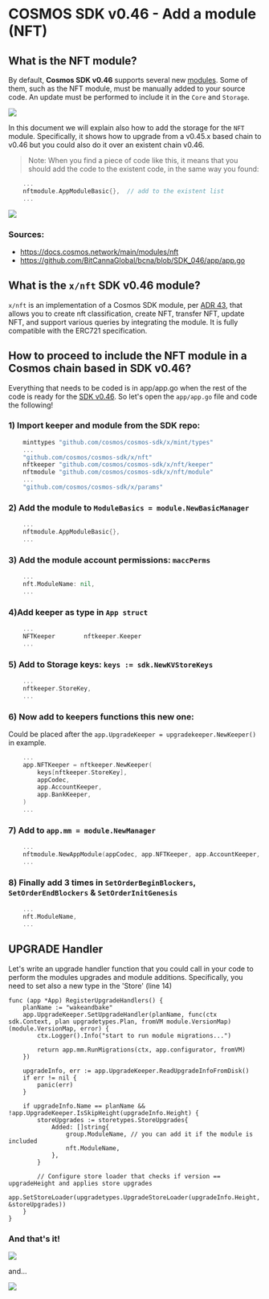 # COSMOS SDK v0.46 - Add a module (NFT)

## What is the NFT module? 
By default, **Cosmos SDK v0.46** supports several new [modules](https://docs.cosmos.network/main/modules). Some of them, such as the NFT module, must be manually added to your source code. An update must be performed to include it in the `Core` and `Storage`.

![](https://i.imgur.com/mYi4p7B.png)


In this document we will explain also how to add the storage for the `NFT` module. Specifically, it shows how to upgrade from a v0.45.x based chain to v0.46 but you could also do it over an existent chain v0.46.

>Note: When you find a piece of code like this, it means that you should add the code to the existent code, in the same way you found:
```go
    ...
    nftmodule.AppModuleBasic{},  // add to the existent list 
    ...   
```
![](https://i.imgur.com/aNFCxh1.png)

### Sources: 
- https://docs.cosmos.network/main/modules/nft
- https://github.com/BitCannaGlobal/bcna/blob/SDK_046/app/app.go


## What is the `x/nft` SDK v0.46 module? 
`x/nft` is an implementation of a Cosmos SDK module, per [ADR 43](https://github.com/cosmos/cosmos-sdk/blob/main/docs/architecture/adr-043-nft-module.md), that allows you to create nft classification, create NFT, transfer NFT, update NFT, and support various queries by integrating the module. It is fully compatible with the ERC721 specification.

## How to proceed to include the NFT module in a Cosmos chain based in SDK v0.46?
Everything that needs to be coded is in app/app.go when the rest of the code is ready for the [SDK v0.46](https://github.com/cosmos/cosmos-sdk/blob/main/UPGRADING.md#v046x).
So let's open the `app/app.go` file and code the following!

### 1) Import keeper and module from the SDK repo:
```go
    minttypes "github.com/cosmos/cosmos-sdk/x/mint/types"
    ...
    "github.com/cosmos/cosmos-sdk/x/nft"
    nftkeeper "github.com/cosmos/cosmos-sdk/x/nft/keeper"
    nftmodule "github.com/cosmos/cosmos-sdk/x/nft/module"
    ...
    "github.com/cosmos/cosmos-sdk/x/params"
```

### 2) Add the module to `ModuleBasics = module.NewBasicManager`
```go
    ...
    nftmodule.AppModuleBasic{},
    ...   
```

### 3) Add the module account permissions: `maccPerms`
```go
    ...
    nft.ModuleName: nil,
    ...
```

### 4)Add keeper as type in `App struct`
```go
    ...
    NFTKeeper        nftkeeper.Keeper
    ...
```

### 5) Add to Storage keys: `keys := sdk.NewKVStoreKeys`

```go
    ...
    nftkeeper.StoreKey,
    ...
```

### 6) Now add to keepers functions this new one:
Could be placed after the `app.UpgradeKeeper = upgradekeeper.NewKeeper()` in example.
```go
    ...
    app.NFTKeeper = nftkeeper.NewKeeper(
        keys[nftkeeper.StoreKey], 
        appCodec, 
        app.AccountKeeper, 
        app.BankKeeper,
    )
    ...
```

### 7) Add to `app.mm = module.NewManager` 
```go
    ...
    nftmodule.NewAppModule(appCodec, app.NFTKeeper, app.AccountKeeper, app.BankKeeper, app.interfaceRegistry),
    ...
```

### 8) Finally add 3 times in `SetOrderBeginBlockers`, `SetOrderEndBlockers` & `SetOrderInitGenesis`

```go
    ...
    nft.ModuleName,
    ...
```

## UPGRADE Handler
Let's write an upgrade handler function that you could call in your code to perform the modules upgrades and module additions. Specifically, you need to set also a new type in the 'Store' (line 14)

```go=
func (app *App) RegisterUpgradeHandlers() {
	planName := "wakeandbake"
	app.UpgradeKeeper.SetUpgradeHandler(planName, func(ctx sdk.Context, plan upgradetypes.Plan, fromVM module.VersionMap) (module.VersionMap, error) {
		ctx.Logger().Info("start to run module migrations...")

		return app.mm.RunMigrations(ctx, app.configurator, fromVM)
	})

	upgradeInfo, err := app.UpgradeKeeper.ReadUpgradeInfoFromDisk()
	if err != nil {
		panic(err)
	}

	if upgradeInfo.Name == planName && !app.UpgradeKeeper.IsSkipHeight(upgradeInfo.Height) {
		storeUpgrades := storetypes.StoreUpgrades{
			Added: []string{
				group.ModuleName, // you can add it if the module is included
				nft.ModuleName,
 			},
		}

		// Configure store loader that checks if version == upgradeHeight and applies store upgrades
		app.SetStoreLoader(upgradetypes.UpgradeStoreLoader(upgradeInfo.Height, &storeUpgrades))
	}
}
```
### And that's it!
![](https://i.imgur.com/R4j9Jwp.png)

and...

![](https://i.imgur.com/XkC1jE0.png)
